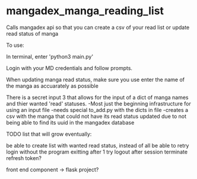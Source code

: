 # mangadex_manga_reading_list
Calls mangadex api so that you can create a csv of your read list or update read status of manga

To use:

In terminal, enter 'python3 main.py'

Login with your MD credentials and follow prompts.

When updating manga read status, make sure you use enter the name of the manga as accuarately as possible

There is a secret input 3 that allows for the input of a dict of manga names and thier wanted 'read' statuses.
        -Most just the beginning infrastructure for using an input file
        -needs special to_add.py with the dicts in file
        -creates a csv with the manga that could not have its read status updated due to not being able to find its uuid in the mangadex database

TODO list that will grow eventually:

be able to create list with wanted read status, instead of all
be able to retry login without the program exitting after 1 try
logout after session terminate
refresh token?

front end component -> flask project?

